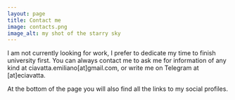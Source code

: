 ```yaml
---
layout: page
title: Contact me
image: contacts.png
image_alt: my shot of the starry sky
---
```


I am not currently looking for work, I prefer to dedicate my time to finish university first. You can always contact me to ask me for information of any kind at ciavatta.emiliano[at]gmail.com, or write me on Telegram at [at]eciavatta.

At the bottom of the page you will also find all the links to my social profiles.
